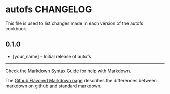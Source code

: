 autofs CHANGELOG
================

This file is used to list changes made in each version of the autofs cookbook.

0.1.0
-----
- [your_name] - Initial release of autofs

- - -
Check the [Markdown Syntax Guide](http://daringfireball.net/projects/markdown/syntax) for help with Markdown.

The [Github Flavored Markdown page](http://github.github.com/github-flavored-markdown/) describes the differences between markdown on github and standard markdown.
